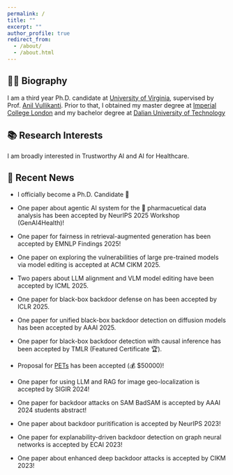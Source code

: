 ```yaml
---
permalink: /
title: ""
excerpt: ""
author_profile: true
redirect_from: 
  - /about/
  - /about.html
---
```

## 🧑‍💻 <span class="monospace-text">Biography</span>
<span class="monospace-text"> I am a third year Ph.D. candidate at [University of Virginia](https://www.virginia.edu/), supervised by Prof. [Anil Vullikanti](https://engineering.virginia.edu/faculty/anil-vullikanti). Prior to that, I obtained my master degree at [Imperial College London](https://www.imperial.ac.uk/) and my bachelor degree at [Dalian University of Technology](http://en.dlut.edu.cn/) </span>


## 📚 <span class="monospace-text">Research Interests</span>
<span class="monospace-text">I am broadly interested in Trustworthy AI and AI for Healthcare.</span>

## 📢 <span class="monospace-text">Recent News</span>

- <span class="monospace-text">I officially become a Ph.D. Candidate 🧠</span>

 - <span class="monospace-text"> One paper about agentic AI system for the 🧬 pharmacuetical data analysis has been accepted by NeurIPS 2025 Workshop (GenAI4Health)! </span>

- <span class="monospace-text"> One paper for fairness in retrieval-augmented generation has been accepted by EMNLP Findings 2025! </span>

- <span class="monospace-text"> One paper on exploring the vulnerabilities of large pre-trained models via model editing is accepted at ACM CIKM 2025. </span>

- <span class="monospace-text">Two papers about LLM alignment and VLM model editing have been accepted by ICML 2025.</span>

- <span class="monospace-text">One paper for black-box backdoor defense on has been accepted by ICLR 2025.</span>

- <span class="monospace-text">One paper for unified black-box backdoor detection on diffusion models has been accepted by AAAI 2025.</span>

- <span class="monospace-text">One paper for black-box backdoor detection with causal inference has been accepted by TMLR (Featured Certificate 🏆).</span>

- <span class="monospace-text">Proposal for [PETs](https://data.org/initiatives/pets-challenge/awardees/) has been accepted (💰 $50000)!</span>

- <span class="monospace-text">One paper for using LLM and RAG for image geo-localization is accepted by SIGIR 2024!</span>

- <span class="monospace-text">One paper for backdoor attacks on SAM BadSAM is accepted by AAAI 2024 students abstract!</span>

- <span class="monospace-text">One paper about backdoor puritification is accepted by NeurIPS 2023!</span>

- <span class="monospace-text">One paper for explanability-driven backdoor detection on graph neural networks is accepted by ECAI 2023!</span>

- <span class="monospace-text">One paper about enhanced deep backdoor attacks is accepted by CIKM 2023!</span>

<!-- <center>
<div style="width: 300px; height: 200px; overflow: hidden;">
  <script type="text/javascript" id="clustrmaps" src="//clustrmaps.com/map_v2.js?d=sNab61BCqqN7iSZD6CWpN4qtAnpG4NGD1sq4VmUEeDY&cl=ffffff&w=a"></script>
</div>
</center> -->
